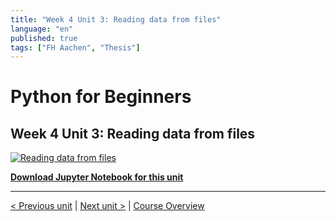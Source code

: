 ```yaml
---
title: "Week 4 Unit 3: Reading data from files"
language: "en"
published: true
tags: ["FH Aachen", "Thesis"]
---
```


# Python for Beginners

## Week 4 Unit 3: Reading data from files

[![Reading data from files](https://img.youtube.com/vi/dP5zAqEWgbQ/hqdefault.jpg)](https://youtu.be/dP5zAqEWgbQ)

[**Download Jupyter Notebook for this unit**](files/Week_4_Unit_3_readdata_notebook.ipynb)

---

[< Previous unit](/teaching/python-mooc/week4_unit3_selftest) | [Next unit >](/teaching/python-mooc/week4_unit2_selftest) |
[Course Overview](/teaching/python-mooc)